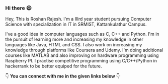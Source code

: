 ### Hi there :smile:


Hey, This is Roshan Rajesh. I'm a IIIrd year student pursuing Computer Science with specialization in IT in SRMIST, Kattankulathur Campus.

I've a good idea in computer languages such as C, C++ and Python. I'm in the pursuit of learning more and increasing my knowledge in other 
languages like Java, HTML and CSS. I also work on increasing my knowledge through platforms like Coursera and Udemy. I'm doing additional 
courses like MATLAB and also improving on hardware programming using Raspberry PI. I practise competitive programming using C/C++/Python
in hackerrank to be better equiped for the future.

:point_down: __You can connect with me in the given links below__ :point_down:


